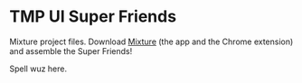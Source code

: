 TMP UI Super Friends
===================

Mixture project files. Download [Mixture](http://mixture.io/) (the app and the Chrome extension) and assemble the Super Friends!

Spell wuz here.
